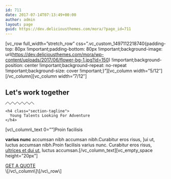 ```yaml
---
id: 711
date: 2017-07-14T07:13:49+00:00
author: admin
layout: page
guid: https://dev.deliciousthemes.com/mora/?page_id=711
---
```

\[vc\_row full\_width=&#8221;stretch\_row&#8221; css=&#8221;.vc\_custom\_1497112218740{padding-top: 80px !important;padding-bottom: 80px !important;background-image: url(https://dev.deliciousthemes.com/mora/wp-content/uploads/2017/06/flower-bg-1.jpg?id=150) !important;background-position: center !important;background-repeat: no-repeat !important;background-size: cover !important;}&#8221;\]\[vc\_column width=&#8221;5/12&#8243;\]\[/vc\_column\]\[vc\_column width=&#8221;7/12&#8243;\]

<div class="title-is-left">
  <div class="dt-title-wrapper section-title-small style-2">
    <h2 class="section-title">
      Let's work together
    </h2><svg class="zigzag" version="1.1" xmlns="http://www.w3.org/2000/svg" xmlns:xlink="http://www.w3.org/1999/xlink" preserveAspectRatio="xMidYMid meet" viewBox="0 0 90 8" width="90" height="8"><defs><path d="M90 8L82.5 0L75 8L67.5 0L60 8L52.5 0L45 8L37.5 0L30 8L22.5 0L15 8L7.5 0L0 8" id="a6L8UcKib"></path></defs><g><g><use xlink:href="#a6L8UcKib" opacity="1" fill-opacity="0" stroke="#000000" stroke-width="1" stroke-opacity="1"></use></g></g></svg>
    
    <h4 class="section-tagline">
      Young Talents Looking For Adventure
    </h4>
  </div>
</div>[vc\_column\_text 0=&#8221;&#8221;]Proin facilisis 

**varius nunc** accumsan nibh accumsan nibh.Curabitur eros risus, ]ui ut, luctus accumsan nibh.Proin facilisis varius nunc. Curabitur eros risus, [ultrices et dui ut](#), luctus accumsan.\[/vc\_column\_text\]\[vc\_empty\_space height=&#8221;20px&#8221;\]

<div class="">
  <a  class="dt-button green big round  dt-icon-left" href="#">GET A QUOTE</a>
</div>\[/vc\_column\]\[/vc\_row\]